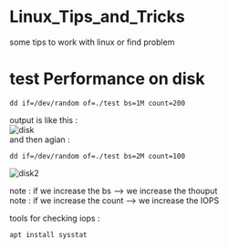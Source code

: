 # Linux_Tips_and_Tricks
some tips to work with linux or find problem
# test Performance on disk
```
dd if=/dev/random of=./test bs=1M count=200
```
output is like this : <br>
![disk](https://github.com/user-attachments/assets/fae38e13-0728-46f1-ad2f-99cc79f79ee4) <br>
and then agian : <br>

```
dd if=/dev/random of=./test bs=2M count=100
```
![disk2](https://github.com/user-attachments/assets/c1e0ce5b-a3d4-406b-81ef-dc1f36e1d805) <br>

note : if we increase the bs --> we increase the thouput <br>
note : if we increase the count --> we increase the IOPS

tools for checking iops :
```
apt install sysstat
```

